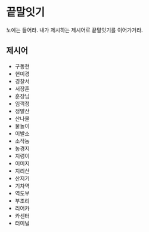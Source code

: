 # 끝말잇기
노예는 들어라. 내가 제시하는 제시어로 끝말잇기를 이어가거라.

## 제시어
- 구동현
- 현미경
- 경찰서
- 서장훈
- 훈장님
- 임꺽정
- 정발산
- 산나물
- 물놀이
- 이발소
- 소작농
- 농경지
- 지렁이
- 이미지
- 지리산
- 산지기
- 기차역
- 역도부
- 부조리
- 리어카
- 카센터
- 터미널
